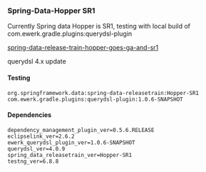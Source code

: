 ### Spring-Data-Hopper SR1

Currently Spring data Hopper is SR1, testing with local build of com.ewerk.gradle.plugins:querydsl-plugin

[spring-data-release-train-hopper-goes-ga-and-sr1](https://spring.io/blog/2016/04/07/spring-data-release-train-hopper-goes-ga-and-sr1)

querydsl 4.x update

#### Testing

~~~
org.springframework.data:spring-data-releasetrain:Hopper-SR1
com.ewerk.gradle.plugins:querydsl-plugin:1.0.6-SNAPSHOT
~~~

#### Dependencies

~~~
dependency_management_plugin_ver=0.5.6.RELEASE
eclipselink_ver=2.6.2
ewerk_querydsl_plugin_ver=1.0.6-SNAPSHOT
querydsl_ver=4.0.9
spring_data_releasetrain_ver=Hopper-SR1
testng_ver=6.8.8
~~~
